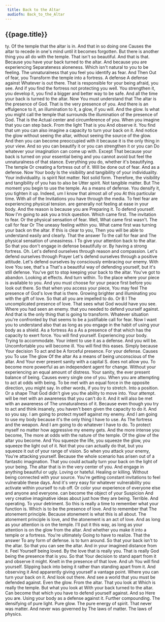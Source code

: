```yaml
---
 title: Back to the Altar
 audiofn: Back_to_the_Altar
---
```


## {{page.title}}

ty. Of the temple that the altar is in. And that in so doing one Causes
the altar to recede in one's mind until it becomes forgotten. But there
is another thing you all do with the temple. That isn't so beautiful.
And that is that. Because you have your back turned to the altar. And
because you are experiencing Separateness aloneness. Which isn't natural
to you to be feeling. The unnaturalness that you feel you identify as
fear. And Then Out of fear, you Transform the temple into a fortress. A
defense A defense against Whatever is out there. That is responsible for
your being afraid, you see. And if you find the fortress not protecting
you well. You strengthen it, you develop it, you find a bigger and
better way to be safe. And all the time your back is turned to the
altar. Now You must understand that The altar is the presence of God.
That is the very presence of you. And there is an effulgence to it, an
illumination to it, a glow, if you will. And the glow. Is what you might
call the temple that surrounds the illumination of the presence of God.
That is the Actual center and circumference of you. When you imagine
that you can step back. From the light That is you And observe it. You
find that um you can also imagine a capacity to turn your back on it.
And notice the glow without seeing the altar, without seeing the source
of the glow. And then you can become preoccupied with it because it is
the only thing in your view. And so you can beautify it or you can
strengthen it or you can Do whatever your imagination can come up with.
Except That because your back is turned on your essential being and you
cannot avoid but feel the unnaturalness of that stance. Everything you
do, whether it's beautifying. The temple Or creating a fortress out of
it. Will be done out of fear. And as a defense. Now Your body Is the
visibility and tangibility of your individuality. Your individuality. is
spirit Not matter. Not solid form. Therefore, the visibility and
tangibility of you has to also be Utter spirit. Not tangible matter. But
The moment you begin to use the temple. As a means of defense. You
densify it, you tighten it up. Indeed, um I know that almost all of you
At this particular time. With all of the Invitations you have through
the media. To feel fear are experiencing physical tension. are generally
not feeling at ease in your body. And the reason is because you are
Preparing it. To defend yourself. Now I'm going to ask you a trick
question. Which came first. The invitation to fear. Or the physical
sensation of fear. Well, What came first wasn't. The call for fear Or
The uneasy feeling within you. What came first was turning your back on
the altar. If this is clear to you, Then you will be able to understand
easily and clearly. That the answer To the call for fear and The
physical sensation of uneasiness. I To give your attention back to the
altar. So that you don't engage in defense beautifully or. By having a
strong fortress. Oh. Let's defend ourselves through reason and
compassion. Let's defend ourselves through Prayer Let's defend ourselves
through a positive attitude. Let's defend ourselves by consciously
embracing our enemy. With love You see, that's a That's a beautiful way
of defending yourself, but it's still defense. You've got to stop
keeping your back to the altar. You've got to abandon. Looking at
effects. And turn within. To the place where your piece is available to
you. And you must choose for your peace first before you look out there.
So that when you access your piece, You may feel The presence of God's
love that is there. Growing brighter and illuminating you with the gift
of love. So that all you are impelled to do. Or B I The uncomplicated
presence of love. That sees what God would have you see. Where you had
seen an enemy. that you needed to defend yourself against. And that is
the only thing that is going to transform. Whatever situation you're
confronted by that seems to be a justifiable call for fear. Now I want
you to understand also that as long as you engage in the habit of using
your body as a shield. As a fortress As a As a presence of that which
has the capacity to exert force. You will find yourself. Experiencing
your body. Trying to accommodate. Your intent to use it as a defense.
And you will be. Uncomfortable you will become ill. You will find this
eases. Simply because Your decision To act and be A forceful presence.
For your defense. Causes you To use The glow Of the altar As a means of
being unconscious of the altar. And Your ever present sanity with a
capital S. does not allow you. To become more powerful as an independent
agent for change. Without your experiencing an equal amount of distress.
Your sanity, the ever present balance of being. Causes every single one
of you. When you are attempting to act at odds with being. To be met
with an equal force in the opposite direction, you might say. In other
words, if you try to stretch. Into a position. Or a shape That God
didn't give you the ability to move into. Your attempt. will be met with
an awareness that you can't do it. And it will also be met with an
awareness of The unnaturalness of it. Because even though you try to act
and think insanely, you haven't been given the capacity to do it. And so
you say. I am going to protect myself against my enemy. And I am going
to use my body because it's the only thing I have to use. As The
fortress and the weapon. And I am going to do whatever I have to do. To
protect myself no matter how aggressive my enemy gets. And the more
intense you become, The more at odds with the nature of the temple. Of
the glow of the altar you become. And You squeeze the life, you squeeze
the glow, you squeeze the light out of it. Not that you can actually do
that, but you squeeze it out of your range of vision. So when you attack
your enemy, You're attacking yourself. Because the whole scenario has
arisen out of a fantastic imagination. That you could actually turn your
back on the light of your being. The altar that is in the very center of
you. And engage in anything beautiful or ugly. Loving or hateful.
Healing or killing. Without being connected with your source. You're
getting constant invitations to feel vulnerable these days. And it's
very easy for whatever vulnerability you activate within yourself to rub
off. Or color your experience of everyone else and anyone and everyone.
can become the object of your Suspicion And very creative imaginative
ideas about just how they are being. Terrible. And operating. To your
detriment. So this is really a time to remember what your function is.
Which is to be the presence of love. And to remember that The atonement
principle. Because atonement is what this is all about. The atonement
principle is love, and the atonement is an act of love. And as long as
your attention is on the temple. I'll put it this way, as long as your
attention is on the glow from the altar. And whether you make it into a
temple or a fortress. You're ultimately Going to have to realize. That
the answer To any form of defense. is to turn around. So that your back
isn't to the altar. So that you can see the altar. And in your imagined
distance from it. Feel Yourself being loved. By the love that is really
you. That is really God being the presence that is you. So that Your
decision to stand apart from it and observe it might. Knelt in the
presence of that love. And uh You will find yourself. Slipping back into
being it rather than standing apart from it. And observing it And
apparently giving yourself a vantage point. Where you can turn your back
on it. And look out there. And see a world that you must be defended
against. Even the glow. From the altar. That you look at Which is really
the temple. But what you look at With your back turned to the altar. Can
become that which you have to defend yourself against. And so Here you
are. Using your body as a defense against it. Further compounding. The
densifying of pure light. Pure glow. The pure energy of spirit. That
never was matter. And never was governed by The laws of matter. The laws
of physics.

